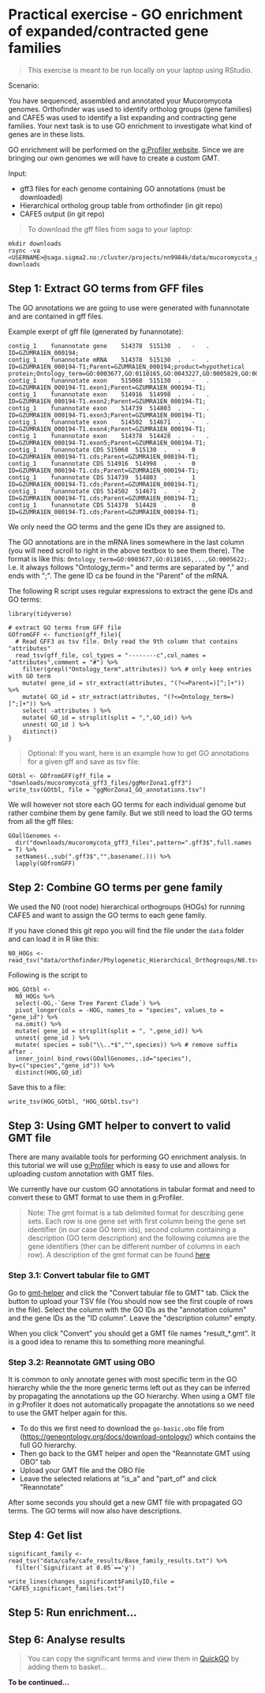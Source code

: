 # Practical exercise - GO enrichment of expanded/contracted gene families

> This exercise is meant to be run locally on your laptop using RStudio.

Scenario:

You have sequenced, assembled and annotated your Mucoromycota genomes. Orthofinder was used to identify ortholog groups (gene families) and CAFE5 was used to identify a list expanding and contracting gene families. Your next task is to use GO enrichment to investigate what kind of genes are in these lists.

GO enrichment will be performed on the [g:Profiler website](https://biit.cs.ut.ee/gprofiler/gost). Since we are bringing our own genomes we will have to create a custom GMT.


Input:

* gff3 files for each genome containing GO annotations (must be downloaded)
* Hierarchical ortholog group table from orthofinder (in git repo)
* CAFE5 output (in git repo)


> To download the gff files from saga to your laptop:

```
mkdir downloads
rsync -va <USERNAME>@saga.sigma2.no:/cluster/projects/nn9984k/data/mucoromycota_gff3_files downloads
```

## Step 1: Extract GO terms from GFF files

The GO annotations we are going to use were generated with funannotate and are contained in gff files.

Example exerpt of gff file (generated by funannotate):
```
contig_1	funannotate	gene	514378	515130	.	-	.	ID=GZUMRA1EN_000194;
contig_1	funannotate	mRNA	514378	515130	.	-	.	ID=GZUMRA1EN_000194-T1;Parent=GZUMRA1EN_000194;product=hypothetical protein;Ontology_term=GO:0003677,GO:0110165,GO:0043227,GO:0005829,GO:0043229,GO:0005737,GO:0016020,GO:0043226,GO:0005634,GO:0043231,GO:0005622;Dbxref=InterPro:IPR002836,InterPro:IPR036883,PFAM:PF01984;note=EggNog:ENOG503P69I,COG:D,BUSCO:28106at1913637;
contig_1	funannotate	exon	515068	515130	.	-	.	ID=GZUMRA1EN_000194-T1.exon1;Parent=GZUMRA1EN_000194-T1;
contig_1	funannotate	exon	514916	514998	.	-	.	ID=GZUMRA1EN_000194-T1.exon2;Parent=GZUMRA1EN_000194-T1;
contig_1	funannotate	exon	514739	514803	.	-	.	ID=GZUMRA1EN_000194-T1.exon3;Parent=GZUMRA1EN_000194-T1;
contig_1	funannotate	exon	514502	514671	.	-	.	ID=GZUMRA1EN_000194-T1.exon4;Parent=GZUMRA1EN_000194-T1;
contig_1	funannotate	exon	514378	514428	.	-	.	ID=GZUMRA1EN_000194-T1.exon5;Parent=GZUMRA1EN_000194-T1;
contig_1	funannotate	CDS	515068	515130	.	-	0	ID=GZUMRA1EN_000194-T1.cds;Parent=GZUMRA1EN_000194-T1;
contig_1	funannotate	CDS	514916	514998	.	-	0	ID=GZUMRA1EN_000194-T1.cds;Parent=GZUMRA1EN_000194-T1;
contig_1	funannotate	CDS	514739	514803	.	-	1	ID=GZUMRA1EN_000194-T1.cds;Parent=GZUMRA1EN_000194-T1;
contig_1	funannotate	CDS	514502	514671	.	-	2	ID=GZUMRA1EN_000194-T1.cds;Parent=GZUMRA1EN_000194-T1;
contig_1	funannotate	CDS	514378	514428	.	-	0	ID=GZUMRA1EN_000194-T1.cds;Parent=GZUMRA1EN_000194-T1;
```

We only need the GO terms and the gene IDs they are assigned to.

The GO annotations are in the mRNA lines somewhere in the last column (you will need scroll to right in the above textbox to see them there). The format is like this: `Ontology_term=GO:0003677,GO:0110165,...,GO:0005622;`. I.e. it always follows "Ontology_term=" and terms are separated by "," and ends with ";". The gene ID ca be found in the "Parent" of the mRNA.

The following R script uses regular expressions to extract the gene IDs and GO terms:

```
library(tidyverse)

# extract GO terms from GFF file
GOfromGFF <- function(gff_file){
  # Read GFF3 as tsv file. Only read the 9th column that contains "attributes"
  read_tsv(gff_file, col_types = "--------c",col_names = "attributes",comment = "#") %>% 
    filter(grepl("Ontology_term",attributes)) %>% # only keep entries with GO term
    mutate( gene_id = str_extract(attributes, "(?<=Parent=)[^;]+")) %>% 
    mutate( GO_id = str_extract(attributes, "(?<=Ontology_term=)[^;]+")) %>% 
    select( -attributes ) %>% 
    mutate( GO_id = strsplit(split = ",",GO_id)) %>%
    unnest( GO_id ) %>% 
    distinct()
}
```


> Optional: If you want, here is an example how to get GO annotations for a given gff and save as tsv file:

```
GOtbl <- GOfromGFF(gff_file = "downloads/mucoromycota_gff3_files/ggMorZona1.gff3")
write_tsv(GOtbl, file = "ggMorZona1_GO_annotations.tsv")
```


We will however not store each GO terms for each individual genome but rather combine them by gene family. But we still need to load the GO terms from all the gff files:

```
GOallGenomes <-
  dir("downloads/mucoromycota_gff3_files",pattern=".gff3$",full.names = T) %>% 
  setNames(.,sub(".gff3$","",basename(.))) %>% 
  lapply(GOfromGFF)
```


## Step 2: Combine GO terms per gene family

We used the N0 (root node) hierarchical orthogroups (HOGs) for running CAFE5 and want to assign the GO terms to each gene family.

If you have cloned this git repo you will find the file under the `data` folder and can load it in R like this:

```
N0_HOGs <- read_tsv("data/orthofinder/Phylogenetic_Hierarchical_Orthogroups/N0.tsv")
```

Following is the script to

```
HOG_GOtbl <- 
  N0_HOGs %>% 
  select(-OG,-`Gene Tree Parent Clade`) %>% 
  pivot_longer(cols = -HOG, names_to = "species", values_to = "gene_id") %>% 
  na.omit() %>% 
  mutate( gene_id = strsplit(split = ", ",gene_id)) %>%
  unnest( gene_id ) %>% 
  mutate( species = sub("\\..*$","",species)) %>% # remove suffix after .
  inner_join( bind_rows(GOallGenomes,.id="species"), by=c("species","gene_id")) %>% 
  distinct(HOG,GO_id)
```

Save this to a file:

```
write_tsv(HOG_GOtbl, "HOG_GOtbl.tsv")
```

## Step 3: Using GMT helper to convert to valid GMT file


There are many available tools for performing GO enrichment analysis. In this tutorial we will use [g:Profiler](https://biit.cs.ut.ee/gprofiler/gost) which is easy to use and allows for uploading custom annotation with GMT files.

We currently have our custom GO annotations in tabular format and need to convert these to GMT format to use them in g:Profiler. 

> Note: The gmt format is a tab delimited format for describing gene sets. Each row is one gene set with first column being the gene set identifier (in our case GO term ids), second column containing a description (GO term description) and the following columns are the gene identifiers (ther can be different number of columns in each row). A description of the gmt format can be found [here](https://software.broadinstitute.org/cancer/software/gsea/wiki/index.php/Data_formats#GMT:_Gene_Matrix_Transposed_file_format_.28.2A.gmt.29)

### Step 3.1: Convert tabular file to GMT

Go to [gmt-helper](https://biit.cs.ut.ee/gmt-helper/) and click the "Convert tabular file to GMT" tab. Click the button to upload your TSV file (You should now see the first couple of rows in the file). Select the column with the GO IDs as the "annotation column" and the gene IDs as the "ID column". Leave the "description column" empty.

When you click "Convert" you should get a GMT file names "result_*.gmt". It is a good idea to rename this to something more meaningful.

### Step 3.2: Reannotate GMT using OBO

It is common to only annotate genes with most specific term in the GO hierarchy while the the more generic terms left out as they can be inferred by propagating the annotations up the GO hierarchy. When using a GMT file in g:Profiler it does not automatically propagate the annotations so we need to use the GMT helper again for this.

* To do this we first need to download the `go-basic.obo` file from (https://geneontology.org/docs/download-ontology/) which contains the full GO hierarchy.
* Then go back to the GMT helper and open the "Reannotate GMT using OBO" tab
* Upload your GMT file and the OBO file
* Leave the selected relations at "is_a" and "part_of" and click "Reannotate"

After some seconds you should get a new GMT file with propagated GO terms. The GO terms will now also have descriptions.

## Step 4: Get list

```
significant_family <-read_tsv("data/cafe/cafe_results/Base_family_results.txt") %>%
  filter(`Significant at 0.05`=='y')

write_lines(changes_significant$FamilyID,file = "CAFE5_significant_families.txt")
```

## Step 5: Run enrichment...

## Step 6: Analyse results

> You can copy the significant terms and view them in [QuickGO](https://www.ebi.ac.uk/QuickGO/) by adding them to basket...

**To be continued...**
 
